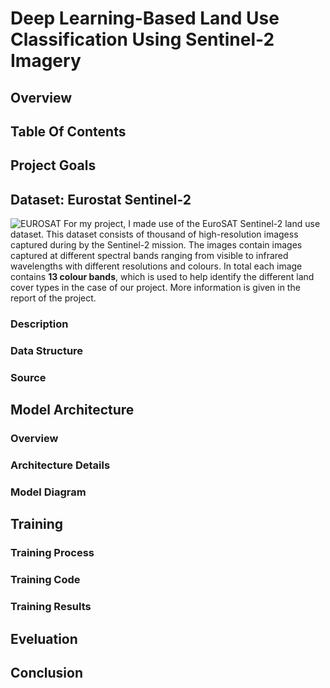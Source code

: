 # Deep Learning-Based Land Use Classification Using Sentinel-2 Imagery
## Overview
## Table Of Contents
## Project Goals
## Dataset: Eurostat Sentinel-2
![EUROSAT](https://github.com/StaticRevo/Deep-Learning-Based-Land-Use-Classification-Using-Sentinel-2-Imagery/assets/116385849/139d7b76-b898-460e-93c1-13536c6c0726)
For my project, I made use of the EuroSAT Sentinel-2 land use dataset. This dataset consists of thousand of high-resolution imagess captured during by the Sentinel-2 mission. The images contain images captured at different spectral bands ranging from visible to infrared wavelengths with different resolutions and colours. In total each image contains **13 colour bands**, which is used to help identify the different land cover types in the case of our project. More information is given in the report of the project.


### Description
### Data Structure
### Source

## Model Architecture
### Overview
### Architecture Details
### Model Diagram

## Training 
### Training Process
### Training Code
### Training Results

## Eveluation 

## Conclusion 

